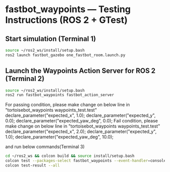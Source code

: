 # fastbot_waypoints — Testing Instructions (ROS 2 + GTest)

## Start simulation (Terminal 1)
```bash
source ~/ros2_ws/install/setup.bash
ros2 launch fastbot_gazebo one_fastbot_room.launch.py
```

## Launch the Waypoints Action Server for ROS 2 (Terminal 2)
```bash
source ~/ros2_ws/install/setup.bash
ros2 run fastbot_waypoints fastbot_action_server
```
For passing condition, please make change on below line in "tortoisebot_waypoints waypoints_test.test"
    declare_parameter<double>("expected_x", 1.0);
    declare_parameter<double>("expected_y", 0.0);
    declare_parameter<double>("expected_yaw_deg", 0.0);
Fail condition, please make change on below line in "tortoisebot_waypoints waypoints_test.test"
    declare_parameter<double>("expected_x", 2.0);
    declare_parameter<double>("expected_y", 1.0);
    declare_parameter<double>("expected_yaw_deg", 10.0);

and run below commands(Terminal 3)
```bash
cd ~/ros2_ws && colcon build && source install/setup.bash
colcon test --packages-select fastbot_waypoints --event-handler=console_direct+
colcon test-result --all
```